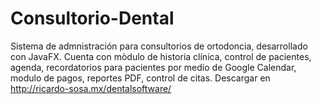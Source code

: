 # Consultorio-Dental 
Sistema de admnistración para consultorios de ortodoncia, desarrollado con JavaFX. Cuenta con mòdulo de historia clínica, control de pacientes, agenda, recordatorios para pacientes por medio de Google Calendar, modulo de pagos, reportes PDF, control de citas. Descargar en http://ricardo-sosa.mx/dentalsoftware/
